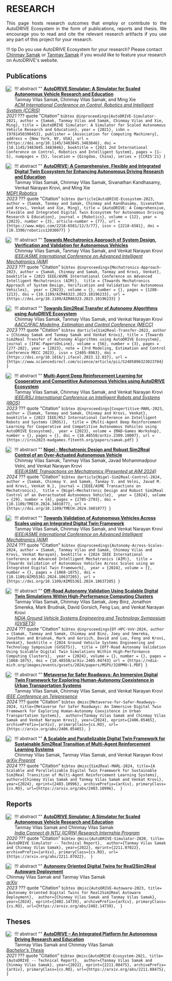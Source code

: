 # RESEARCH

<p align="justify">
This page hosts research outcomes that employ or contribute to the AutoDRIVE Ecosystem in the form of publications, reports and thesis. We encourage you to read and cite the relevant research artifacts if you use any part of this project for your research.
</p>

!!! tip
    Do you use AutoDRIVE Ecosystem for your research? Please contact [Chinmay Samak](mailto:csamak@clemson.edu) or [Tanmay Samak](mailto:tsamak@clemson.edu) if you would like to feature your research on AutoDRIVE's website.

## Publications

!!! abstract ""
    <a href="https://arxiv.org/abs/2103.10030"><img src="/../assets/images/research/AutoDRIVE Simulator - CCRIS 2021.png" style="float:left; box-shadow: -2px 2px 4px rgba(0, 0, 0, 0.5); margin:0 10px 50px 0; max-width: 25%"></a>
    <a href="https://arxiv.org/abs/2103.10030">
    <b>AutoDRIVE Simulator: A Simulator for Scaled Autonomous Vehicle Research and Education</b>
    </a>
    <br />
    Tanmay Vilas Samak, Chinmay Vilas Samak, and Ming Xie
    <br />
    <a href="https://doi.org/10.1145/3483845.3483846">
    <i>ACM International Conference on Control, Robotics and Intelligent System (CCRIS)</i>
    </a>
    <br />
    <i>2021</i>
    ??? quote "Citation"
        ```bibtex
        @inproceedings{AutoDRIVE-Simulator-2021,
        author = {Samak, Tanmay Vilas and Samak, Chinmay Vilas and Xie, Ming},
        title = {AutoDRIVE Simulator: A Simulator for Scaled Autonomous Vehicle Research and Education},
        year = {2021},
        isbn = {9781450390453},
        publisher = {Association for Computing Machinery},
        address = {New York, NY, USA},
        url = {https://doi.org/10.1145/3483845.3483846},
        doi = {10.1145/3483845.3483846},
        booktitle = {2021 2nd International Conference on Control, Robotics and Intelligent System},
        pages = {1–5},
        numpages = {5},
        location = {Qingdao, China},
        series = {CCRIS'21}
        }
        ```

!!! abstract ""
    <a href="https://arxiv.org/abs/2212.05241"><img src="/../assets/images/research/AutoDRIVE Ecosystem - MDPI Robotics.png" style="float:left; box-shadow: -2px 2px 4px rgba(0, 0, 0, 0.5); margin:0 10px 60px 0; max-width: 25%"></a>
    <a href="https://arxiv.org/abs/2212.05241">
    <b>AutoDRIVE: A Comprehensive, Flexible and Integrated Digital Twin Ecosystem for Enhancing Autonomous Driving Research and Education</b>
    </a>
    <br />
    Tanmay Vilas Samak, Chinmay Vilas Samak, Sivanathan Kandhasamy, Venkat Narayan Krovi, and Ming Xie
    <br />
    <a href="https://doi.org/10.3390/robotics12030077">
    <i>MDPI Robotics</i>
    </a>
    <br />
    <i>2023</i>
    ??? quote "Citation"
        ```bibtex
        @article{AutoDRIVE-Ecosystem-2023,
        author = {Samak, Tanmay and Samak, Chinmay and Kandhasamy, Sivanathan and Krovi, Venkat and Xie, Ming},
        title = {AutoDRIVE: A Comprehensive, Flexible and Integrated Digital Twin Ecosystem for Autonomous Driving Research & Education},
        journal = {Robotics},
        volume = {12},
        year = {2023},
        number = {3},
        article-number = {77},
        url = {https://www.mdpi.com/2218-6581/12/3/77},
        issn = {2218-6581},
        doi = {10.3390/robotics12030077}
        }
        ```

!!! abstract ""
    <a href="https://arxiv.org/abs/2301.13425"><img src="/../assets/images/research/Mechatronics Approach - AIM 2023.png" style="float:left; box-shadow: -2px 2px 4px rgba(0, 0, 0, 0.5); margin:0 10px 40px 0; max-width: 25%"></a>
    <a href="https://arxiv.org/abs/2301.13425">
    <b>Towards Mechatronics Approach of System Design, Verification and Validation for Autonomous Vehicles</b>
    </a>
    <br />
    Chinmay Vilas Samak, Tanmay Vilas Samak, and Venkat Narayan Krovi
    <br />
    <a href="https://doi.org/10.1109/AIM46323.2023.10196233">
    <i>IEEE/ASME International Conference on Advanced Intelligent Mechatronics (AIM)</i>
    </a>
    <br />
    <i>2023</i>
    ??? quote "Citation"
        ```bibtex
        @inproceedings{Mechatronics-Approach-2023,
        author = {Samak, Chinmay and Samak, Tanmay and Krovi, Venkat},
        booktitle = {2023 IEEE/ASME International Conference on Advanced Intelligent Mechatronics (AIM)}, 
        title = {Towards Mechatronics Approach of System Design, Verification and Validation for Autonomous Vehicles}, 
        year = {2023},
        volume = {},
        number = {},
        pages = {1208-1213},
        doi = {10.1109/AIM46323.2023.10196233},
        url = {https://doi.org/10.1109/AIM46323.2023.10196233}
        }
        ```

!!! abstract ""
    <a href="https://arxiv.org/abs/2307.13272"><img src="/../assets/images/research/Sim2Real Transfer - MECC 2023.png" style="float:left; box-shadow: -2px 2px 4px rgba(0, 0, 0, 0.5); margin:0 10px 40px 0; max-width: 25%"></a>
    <a href="https://arxiv.org/abs/2307.13272">
    <b>Towards Sim2Real Transfer of Autonomy Algorithms using AutoDRIVE Ecosystem</b>
    </a>
    <br />
    Chinmay Vilas Samak, Tanmay Vilas Samak, and Venkat Narayan Krovi
    <br />
    <a href="https://doi.org/10.1016/j.ifacol.2023.12.037">
    <i>AACC/IFAC Modeling, Estimation and Control Conference (MECC)</i>
    </a>
    <br />
    <i>2023</i>
    ??? quote "Citation"
        ```bibtex
        @article{Sim2Real-Transfer-2023,
        author = {Chinmay Samak and Tanmay Samak and Venkat Krovi},
        title = {Towards Sim2Real Transfer of Autonomy Algorithms using AutoDRIVE Ecosystem},
        journal = {IFAC-PapersOnLine},
        volume = {56},
        number = {3},
        pages = {277-282},
        year = {2023},
        note = {3rd Modeling, Estimation and Control Conference MECC 2023},
        issn = {2405-8963},
        doi = {https://doi.org/10.1016/j.ifacol.2023.12.037},
        url = {https://www.sciencedirect.com/science/article/pii/S2405896323023704}
        }
        ```

!!! abstract ""
    <a href="https://arxiv.org/abs/2309.10007"><img src="/../assets/images/research/Coopertitive MARL - IROS 2023.png" style="float:left; box-shadow: -2px 2px 4px rgba(0, 0, 0, 0.5); margin:0 10px 60px 0; max-width: 25%"></a>
    <a href="https://arxiv.org/abs/2309.10007">
    <b>Multi-Agent Deep Reinforcement Learning for Cooperative and Competitive Autonomous Vehicles using AutoDRIVE Ecosystem</b>
    </a>
    <br />
    Tanmay Vilas Samak, Chinmay Vilas Samak, and Venkat Narayan Krovi
    <br />
    <a href="https://iros2023-madgames.f1tenth.org/papers/samak.pdf">
    <i>IEEE/RSJ International Conference on Intelligent Robots and Systems (IROS)</i>
    </a>
    <br />
    <i>2023</i>
    ??? quote "Citation"
        ```bibtex
        @inproceedings{Coopertitive-MARL-2023,
        author = {Samak, Tanmay and Samak, Chinmay and Krovi, Venkat},
        booktitle = {2023 IEEE/RSJ International Conference on Intelligent Robots and Systems (IROS)}, 
        title = {Multi-Agent Deep Reinforcement Learning for Cooperative and Competitive Autonomous Vehicles using AutoDRIVE Ecosystem}, 
        year = {2023},
        volume = {MAD-Games Workshop},
        number = {},
        pages = {},
        doi = {10.48550/arXiv.2309.10007},
        url = {https://iros2023-madgames.f1tenth.org/papers/samak.pdf}
        }
        ```

!!! abstract ""
    <a href="https://arxiv.org/abs/2401.11542"><img src="/../assets/images/research/Nigel Sim2Real Control - IEEE TMECH.png" style="float:left; box-shadow: -2px 2px 4px rgba(0, 0, 0, 0.5); margin:0 10px 60px 0; max-width: 25%"></a>
    <a href="https://arxiv.org/abs/2401.11542">
    <b>Nigel - Mechatronic Design and Robust Sim2Real Control of an Over-Actuated Autonomous Vehicle</b>
    </a>
    <br />
    Chinmay Vilas Samak, Tanmay Vilas Samak, Javad Mohammadpour Velni, and Venkat Narayan Krovi
    <br />
    <a href="https://doi.org/10.1109/TMECH.2024.3401077">
    <i>IEEE/ASME Transactions on Mechatronics (Presented at AIM 2024)</i>
    </a>
    <br />
    <i>2024</i>
    ??? quote "Citation"
        ```bibtex
        @article{Nigel-Sim2Real-Control-2024,
        author = {Samak, Chinmay V. and Samak, Tanmay V. and Velni, Javad M. and Krovi, Venkat N.},
        journal = {IEEE/ASME Transactions on Mechatronics}, 
        title = {Nigel—Mechatronic Design and Robust Sim2Real Control of an Overactuated Autonomous Vehicle}, 
        year = {2024},
        volume = {29},
        number = {4},
        pages = {2785-2793},
        doi = {10.1109/TMECH.2024.3401077},
        url = {https://doi.org/10.1109/TMECH.2024.3401077}
        }
        ```

!!! abstract ""
    <a href="https://arxiv.org/abs/2402.12670"><img src="/../assets/images/research/Autonomy Across Scales - AIM 2024.png" style="float:left; box-shadow: -2px 2px 4px rgba(0, 0, 0, 0.5); margin:0 10px 40px 0; max-width: 25%"></a>
    <a href="https://arxiv.org/abs/2402.12670">
    <b>Towards Validation of Autonomous Vehicles Across Scales using an Integrated Digital Twin Framework</b>
    </a>
    <br />
    Tanmay Vilas Samak, Chinmay Vilas Samak, and Venkat Narayan Krovi
    <br />
    <a href="https://doi.org/10.1109/AIM55361.2024.10637205">
    <i>IEEE/ASME International Conference on Advanced Intelligent Mechatronics (AIM)</i>
    </a>
    <br />
    <i>2024</i>
    ??? quote "Citation"
        ```bibtex
        @inproceedings{Autonomy-Across-Scales-2024,
        author = {Samak, Tanmay Vilas and Samak, Chinmay Vilas and Krovi, Venkat Narayan},
        booktitle = {2024 IEEE International Conference on Advanced Intelligent Mechatronics (AIM)}, 
        title = {Towards Validation of Autonomous Vehicles Across Scales using an Integrated Digital Twin Framework}, 
        year = {2024},
        volume = {},
        number = {},
        pages = {1068-1075},
        doi = {10.1109/AIM55361.2024.10637205},
        url = {https://doi.org/10.1109/AIM55361.2024.10637205}
        }
        ```

!!! abstract ""
    <a href="https://arxiv.org/abs/2405.04743"><img src="/../assets/images/research/DT HPC V&V - GVSETS 2024.png" style="float:left; box-shadow: -2px 2px 4px rgba(0, 0, 0, 0.5); margin:0 10px 100px 0; max-width: 25%"></a>
    <a href="https://arxiv.org/abs/2405.04743">
    <b>Off-Road Autonomy Validation Using Scalable Digital Twin Simulations Within High-Performance Computing Clusters</b>
    </a>
    <br />
    Tanmay Vilas Samak, Chinmay Vilas Samak, Joey Binz, Jonathon Smereka, Mark Brudnak, David Gorsich, Feng Luo, and Venkat Narayan Krovi
    <br />
    <a href="https://ndia-mich.org/images/events/gvsets/2024/papers/MSPV/320PMO~1.PDF">
    <i>NDIA Ground Vehicle Systems Engineering and Technology Symposium (GVSETS)</i>
    </a>
    <br />
    <i>2024</i>
    ??? quote "Citation"
        ```bibtex
        @inproceedings{DT-HPC-VnV-2024,
        author = {Samak, Tanmay and Samak, Chinmay and Binz, Joey and Smereka, Jonathon and Brudnak, Mark and Gorsich, David and Luo, Feng and Krovi, Venkat},
        booktitle = {2024 Ground Vehicle Systems Engineering and Technology Symposium (GVSETS)}, 
        title = {Off-Road Autonomy Validation Using Scalable Digital Twin Simulations Within High-Performance Computing Clusters}, 
        year = {2024},
        volume = {},
        number = {},
        pages = {1068-1075},
        doi = {10.48550/arXiv.2405.04743}
        url = {https://ndia-mich.org/images/events/gvsets/2024/papers/MSPV/320PMO~1.PDF}
        }
        ```

!!! abstract ""
    <a href="https://arxiv.org/abs/2406.05465"><img src="/../assets/images/research/Metaverse for Safer Roadways - Telepresence 2024.png" style="float:left; box-shadow: -2px 2px 4px rgba(0, 0, 0, 0.5); margin:0 10px 50px 0; max-width: 25%"></a>
    <a href="https://arxiv.org/abs/2406.05465">
    <b>Metaverse for Safer Roadways: An Immersive Digital Twin Framework for Exploring Human-Autonomy Coexistence in Urban Transportation Systems</b>
    </a>
    <br />
    Tanmay Vilas Samak, Chinmay Vilas Samak, and Venkat Narayan Krovi
    <br />
    <a href="https://arxiv.org/abs/2406.05465">
    <i>IEEE Conference on Telepresence</i>
    </a>
    <br />
    <i>2024</i>
    ??? quote "Citation"
        ```bibtex
        @misc{Metaverse-for-Safer-Roadways-2024,
        title={Metaverse for Safer Roadways: An Immersive Digital Twin Framework for Exploring Human-Autonomy Coexistence in Urban Transportation Systems}, 
        author={Tanmay Vilas Samak and Chinmay Vilas Samak and Venkat Narayan Krovi},
        year={2024},
        eprint={2406.05465},
        archivePrefix={arXiv},
        primaryClass={cs.RO},
        url={https://arxiv.org/abs/2406.05465},
        }
        ```

!!! abstract ""
    <a href="https://arxiv.org/abs/2403.10996"><img src="/../assets/images/research/Sim2Real MARL - ICRA 2025.png" style="float:left; box-shadow: -2px 2px 4px rgba(0, 0, 0, 0.5); margin:0 10px 40px 0; max-width: 25%"></a>
    <a href="https://arxiv.org/abs/2403.10996">
    <b>A Scalable and Parallelizable Digital Twin Framework for Sustainable Sim2Real Transition of Multi-Agent Reinforcement Learning Systems</b>
    </a>
    <br />
    Chinmay Vilas Samak, Tanmay Vilas Samak, and Venkat Narayan Krovi
    <br />
    <a href="https://arxiv.org/abs/2403.10996">
    <i>arXiv Preprint</i>
    </a>
    <br />
    <i>2024</i>
    ??? quote "Citation"
        ```bibtex
        @misc{Sim2Real-MARL-2024,
        title={A Scalable and Parallelizable Digital Twin Framework for Sustainable Sim2Real Transition of Multi-Agent Reinforcement Learning Systems}, 
        author={Chinmay Vilas Samak and Tanmay Vilas Samak and Venkat Krovi},
        year={2024},
        eprint={2403.10996},
        archivePrefix={arXiv},
        primaryClass={cs.RO},
        url={https://arxiv.org/abs/2403.10996}, 
        }
        ```

## Reports

!!! abstract ""
    <a href="https://arxiv.org/abs/2211.07022"><img src="/../assets/images/research/AutoDRIVE Simulator - IC@N Report 2020.png" style="float:left; box-shadow: -2px 2px 4px rgba(0, 0, 0, 0.5); margin:0 10px 40px 0; max-width: 25%"></a>
    <a href="https://arxiv.org/abs/2211.07022">
    <b>AutoDRIVE Simulator: A Simulator for Scaled Autonomous Vehicle Research and Education</b>
    </a>
    <br />
    Tanmay Vilas Samak and Chinmay Vilas Samak
    <br />
    <a href="https://arxiv.org/abs/2211.07022">
    <i>India Connect @ NTU (IC@N) Research Internship Program</i>
    </a>
    <br />
    <i>2020</i>
    ??? quote "Citation"
        ```bibtex
        @misc{AutoDRIVE-Simulator-2020,
        title={AutoDRIVE Simulator -- Technical Report}, 
        author={Tanmay Vilas Samak and Chinmay Vilas Samak},
        year={2022},
        eprint={2211.07022},
        archivePrefix={arXiv},
        primaryClass={cs.RO},
        url={https://arxiv.org/abs/2211.07022}, 
        }
        ```

!!! abstract ""
    <a href="https://arxiv.org/abs/2402.14739"><img src="/../assets/images/research/AutoDRIVE-Autoware - Technical Report 2023.png" style="float:left; box-shadow: -2px 2px 4px rgba(0, 0, 0, 0.5); margin:0 10px 10px 0; max-width: 25%"></a>
    <a href="https://arxiv.org/abs/2402.14739">
    <b>Autonomy Oriented Digital Twins for Real2Sim2Real Autoware Deployment</b>
    </a>
    <br />
    Chinmay Vilas Samak and Tanmay Vilas Samak
    <br />
    <a href="https://arxiv.org/abs/2402.14739">
    <i>arXiv</i>
    </a>
    <br />
    <i>2023</i>
    ??? quote "Citation"
        ```bibtex
        @misc{AutoDRIVE-Autoware-2023,
        title={Autonomy Oriented Digital Twins for Real2Sim2Real Autoware Deployment}, 
        author={Chinmay Vilas Samak and Tanmay Vilas Samak},
        year={2024},
        eprint={2402.14739},
        archivePrefix={arXiv},
        primaryClass={cs.RO},
        url={https://arxiv.org/abs/2402.14739}, 
        }
        ```

## Theses

!!! abstract ""
    <a href="https://arxiv.org/abs/2211.08475"><img src="/../assets/images/research/AutoDRIVE Ecosystem - B.Tech. Report 2021.png" style="float:left; box-shadow: -2px 2px 4px rgba(0, 0, 0, 0.5); margin:0 10px 20px 0; max-width: 25%"></a>
    <a href="https://arxiv.org/abs/2211.08475">
    <b>AutoDRIVE – An Integrated Platform for Autonomous Driving Research and Education</b>
    </a>
    <br />
    Tanmay Vilas Samak and Chinmay Vilas Samak
    <br />
    <a href="https://arxiv.org/abs/2211.08475">
    <i>Bachelor's Thesis</i>
    </a>
    <br />
    <i>2021</i>
    ??? quote "Citation"
        ```bibtex
        @misc{AutoDRIVE-Ecosystem-2021,
        title={AutoDRIVE -- Technical Report}, 
        author={Tanmay Vilas Samak and Chinmay Vilas Samak},
        year={2022},
        eprint={2211.08475},
        archivePrefix={arXiv},
        primaryClass={cs.RO},
        url={https://arxiv.org/abs/2211.08475}, 
        }
        ```